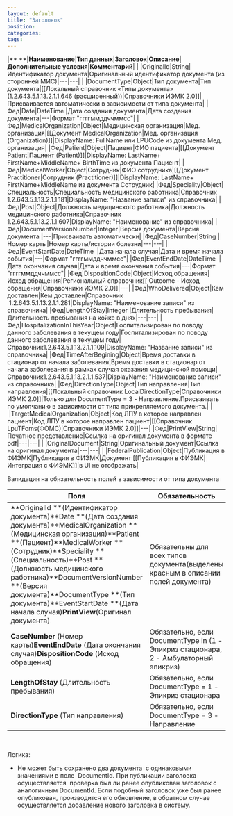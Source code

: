 ```yaml
---
layout: default
title: "Заголовок"
position: 
categories: 
tags: 
---
```


|** **|**Наименование**|**Тип данных**|**Заголовок**|**Описание**|**Дополнительные условия**|**Комментарий**|
| |OriginalId|String|Идентификатор документа|Оригинальный идентификатор документа (из сторонней МИС)|---|---|
| |DocumentType|Object|Тип документа|Тип документа|[[Локальный справочник «Типы документа» (1.2.643.5.1.13.2.1.1.646 (расширенный))|Справочники ИЭМК 2.0]]|Присваивается автоматически в зависимости от типа документа|
|Фед|Date|DateTime |Дата создания документа|Дата создания документа|---|Формат "ггггммддччммсс"|
|Фед|MedicalOrganization|Object|Медицинская организация|Мед. организация|[[Документ MedicalOrganization|Мед. организация (Organization)]]|DisplayName: FullName или LPUCode из документа Мед. организация|
|Фед|Patient|Object|Пациент|ФИО пациента|[[Документ Patient|Пациент (Patient)]]|DisplayName: LastName+ FirstName+MiddleName+ BirthTime из документа Пациент|
|Фед|MedicalWorker|Object|Сотрудник|ФИО сотрудника|[[Документ Practitioner|Сотрудник (Practitioner)]]|DisplayName: LastName+ FirstName+MiddleName из документа Сотрудник|
|Фед|Speciality|Object|Специальность|Специальность медицинского работника|Справочник 1.2.643.5.1.13.2.1.1.181|DisplayName: "Название записи" из справочника|
|Фед|Post|Object|Должность медицинского работника|Должность медицинского работника|Справочник  1.2.643.5.1.13.2.1.1.607|DisplayName: "Наименование" из справочника|
|Фед|DocumentVersionNumber|Integer|Версия документа|Версия документа |---|Присваивать автоматически|
|Фед|CaseNumber|String |Номер карты|Номер карты/истории болезни|---|---|
|Фед|EventStartDate|DateTime  |Дата начала случая|Дата и время начала события|---|Формат "ггггммддччммсс"|
|Фед|EventEndDate|DateTime  |Дата окончания случая|Дата и время окончания события|---|Формат "ггггммддччммсс"|
|Фед|DispositionCode|Object|Исход обращения|Исход обращения|Региональный справочник[[ Outcome - Исход обращения|Справочники ИЭМК 2.0]]|---|
|Фед|WhoDelivered|Object|Кем доставлен|Кем доставлен|Справочник  1.2.643.5.1.13.2.1.1.281|DisplayName: "Наименование записи" из справочника|
|Фед|LengthOfStay|Integer |Длительность пребывания|Длительность пребывания на койке в днях|---|---|
|Фед|HospitalizationInThisYear|Object|Госпитализирован по поводу данного заболевания в текущем году|Госпитализирован по поводу данного заболевания в текущем году|Справочник1.2.643.5.1.13.2.1.1.109|DisplayName: "Название записи" из справочника|
|Фед|TimeAfterBegining|Object|Время доставки в стационар от начала заболевания|Время доставки в стационар от начала заболевания в рамках случая оказания медицинской помощи|Справочник1.2.643.5.1.13.2.1.1.537|DisplayName: "Наименование записи" из справочника|
|Фед|DirectionType|Object|Тип направления|Тип направления|[[Локальный справочник LocalDirectionType|Справочники ИЭМК 2.0]]|Только для DocumentType = 3 - Направление.Присваивать по умолчанию в зависимости от типа прикрепляемого документа.|
| |TargetMedicalOrganization|Object|Код ЛПУ в которое направлен пациент|Код ЛПУ в которое направлен пациент|[[Справочник LpuTFoms(ФОМС)|Справочники ИЭМК 2.0]]|---|
|Фед|PrintView|String|Печатное представление|Ссылка на оригинал документа в формате pdf|---|---|
| |OriginalDocument|String|Оригинальный документ|Ссылка на оригинал документа|---|---|
| |FederalPublication|Object|Публикация в ФИЭМК|Публикация в ФИЭМК|Документ [[Публикация в ФИЭМК|Интеграция с ФИЭМК]]|в UI не отображать|

Валидация на обязательность полей в зависимости от типа документа

|Поля|Обязательность|
|----|--------------|
|**OriginalId **(Идентификатор документа)**Date **(Дата создания документа)**MedicalOrganization **(Медицинская организация)**Patient **(Пациент)**MedicalWorker **(Сотрудник)**Speciality **(Специальность)**Post **(Должность медицинского работника)**DocumentVersionNumber **(Версия документа)**DocumentType **(Тип документа)**EventStartDate **(Дата начала случая)**PrintView**(Оригинал документа)|Обязательны для всех типов документа(выделены красным в описании полей документа)|
|**CaseNumber** (Номер карты)**EventEndDate** (Дата окончания случая)**DispositionCode** (Исход обращения)|Обязательно, если DocumentType in (1 - Эпикриз стационара, 2 - Амбулаторный эпикриз)|
|**LengthOfStay** (Длительность пребывания)|Обязательно, если DocumentType = 1 - Эпикриз стационара|
|**DirectionType** (Тип направления)|Обязательно, если DocumentType = 3 - Направление|

 

Логика:

* Не может быть сохранено два документа  с одинаковыми значениями в поле  DocumentId. При публикации заголовка осуществляется  проверка был ли ранее опубликован заголовок с аналогичным DocumentId. Если подобный заголовок уже был ранее опубликован, производится его обновление, в обратном случае осуществляется добавление нового заголовка в систему.  

